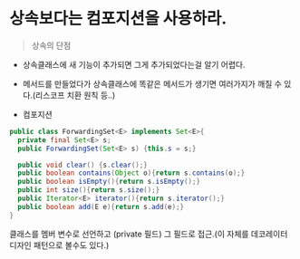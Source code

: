 # 상속보다는 컴포지션을 사용하라.
> 상속의 단점  

* 상속클래스에 새 기능이 추가되면 그게 추가되었다는걸 알기 어렵다. 
* 메서드를 만들었다가 상속클래스에 똑같은 메서드가 생기면 여러가지가 깨질 수 있다.(리스코프 치환 원칙 등..)

* 컴포지션 
```java
public class ForwardingSet<E> implements Set<E>{
  private final Set<E> s;
  public ForwardingSet(Set<E> s) {this.s = s;}

  public void clear() {s.clear();}
  public boolean contains(Object o){return s.contains(o);}
  public boolean isEmpty(){return s.isEmpty();}
  public int size(){return s.size();}
  public Iterator<E> iterator(){return s.iterator();}
  public boolean add(E e){return s.add(e);}
}
```
클래스를 멤버 변수로 선언하고 (private 필드) 그 필드로 접근.(이 자체를 데코레이터 디자인 패턴으로 볼수도 있다.)  

